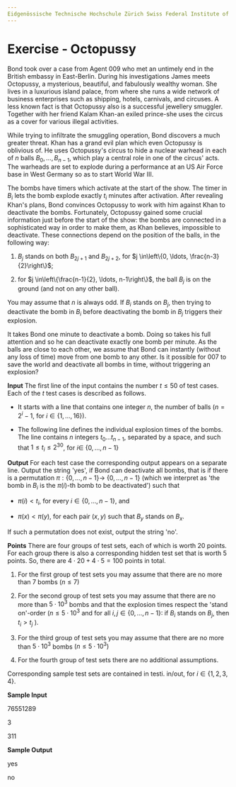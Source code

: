 ```yaml
---
Eidgenössische Technische Hochschule Zürich Swiss Federal Institute of Technology Zurich Algorithms Lab HS22 Department of Computer Science Prof. Dr. A. Steger, Prof. Dr. E. Welzl cadmo.ethz.ch/education/lectures/HS22/algolab
---
```

# Exercise - Octopussy

Bond took over a case from Agent 009 who met an untimely end in the British embassy in East-Berlin. During his investigations James meets Octopussy, a mysterious, beautiful, and fabulously wealthy woman. She lives in a luxurious island palace, from where she runs a wide network of business enterprises such as shipping, hotels, carnivals, and circuses. A less known fact is that Octopussy also is a successful jewellery smuggler. Together with her friend Kalam Khan-an exiled prince-she uses the circus as a cover for various illegal activities.

While trying to infiltrate the smuggling operation, Bond discovers a much greater threat. Khan has a grand evil plan which even Octopussy is oblivious of. He uses Octopussy's circus to hide a nuclear warhead in each of $n$ balls $B_{0}, \ldots, B_{n-1}$, which play a central role in one of the circus' acts. The warheads are set to explode during a performance at an US Air Force base in West Germany so as to start World War III.

The bombs have timers which activate at the start of the show. The timer in $B_{i}$ lets the bomb explode exactly $t_{i}$ minutes after activation. After revealing Khan's plans, Bond convinces Octopussy to work with him against Khan to deactivate the bombs. Fortunately, Octopussy gained some crucial information just before the start of the show: the bombs are connected in a sophisticated way in order to make them, as Khan believes, impossible to deactivate. These connections depend on the position of the balls, in the following way:

1. $B_{j}$ stands on both $B_{2 j+1}$ and $B_{2 j+2}$, for $j \in\left\{0, \ldots, \frac{n-3}{2}\right\}$;

2. for $j \in\left\{\frac{n-1}{2}, \ldots, n-1\right\}$, the ball $B_{j}$ is on the ground (and not on any other ball).

You may assume that $n$ is always odd. If $B_{i}$ stands on $B_{j}$, then trying to deactivate the bomb in $B_{i}$ before deactivating the bomb in $B_{j}$ triggers their explosion.

It takes Bond one minute to deactivate a bomb. Doing so takes his full attention and so he can deactivate exactly one bomb per minute. As the balls are close to each other, we assume that Bond can instantly (without any loss of time) move from one bomb to any other. Is it possible for 007 to save the world and deactivate all bombs in time, without triggering an explosion?

**Input** The first line of the input contains the number $t \leqslant 50$ of test cases. Each of the $t$ test cases is described as follows.

- It starts with a line that contains one integer $n$, the number of balls $\left(n=2^{i}-1\right.$, for $i \in\{1, \ldots, 16\})$.

- The following line defines the individual explosion times of the bombs. The line contains $n$ integers $t_{0} \ldots t_{n-1}$, separated by a space, and such that $1 \leqslant t_{i} \leqslant 2^{30}$, for $i \in$ $\{0, \ldots, n-1\}$

**Output** For each test case the corresponding output appears on a separate line. Output the string 'yes', if Bond can deactivate all bombs, that is if there is a permutation $\pi:\{0, \ldots, n-1\} \rightarrow$ $\{0, \ldots, n-1\}$ (which we interpret as 'the bomb in $B_{i}$ is the $\pi(i)$-th bomb to be deactivated') such that

- $\pi(i)<t_{i}$, for every $i \in\{0, \ldots, n-1\}$, and

- $\pi(x)<\pi(y)$, for each pair $(x, y)$ such that $B_{y}$ stands on $B_{x}$.

If such a permutation does not exist, output the string 'no'.

**Points** There are four groups of test sets, each of which is worth 20 points. For each group there is also a corresponding hidden test set that is worth 5 points. So, there are $4 \cdot 20+4 \cdot 5=100$ points in total.

1. For the first group of test sets you may assume that there are no more than 7 bombs $(n \leqslant 7)$

2. For the second group of test sets you may assume that there are no more than $5 \cdot 10^{3}$ bombs and that the explosion times respect the 'stand on'-order $\left(n \leqslant 5 \cdot 10^{3}\right.$ and for all $i, j \in\{0, \ldots, n-1\}:$ if $B_{i}$ stands on $B_{j}$, then $t_{i}>t_{j}$ ).

3. For the third group of test sets you may assume that there are no more than $5 \cdot 10^{3}$ bombs $\left(n \leqslant 5 \cdot 10^{3}\right)$

4. For the fourth group of test sets there are no additional assumptions.

Corresponding sample test sets are contained in testi. in/out, for $i \in\{1,2,3,4\}$.

**Sample Input**

76551289

3

311

**Sample Output**

yes

no